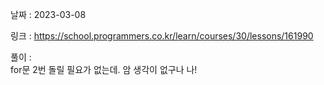 날짜 : 2023-03-08  
  
링크 : https://school.programmers.co.kr/learn/courses/30/lessons/161990  
  
풀이 :  
for문 2번 돌릴 필요가 없는데. 암 생각이 없구나 나!
